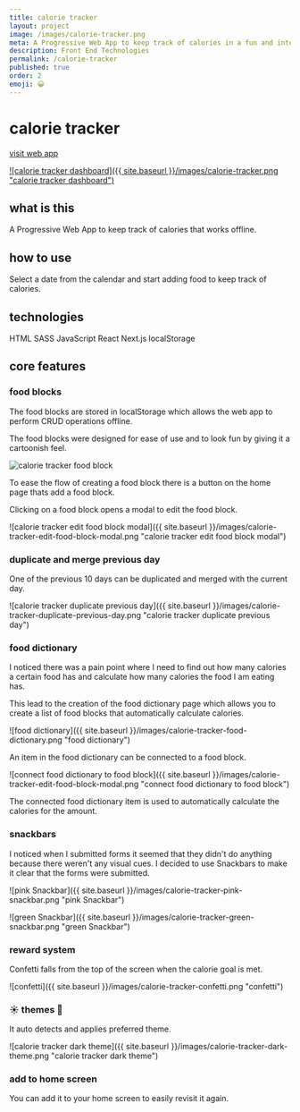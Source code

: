 ```yaml
---
title: calorie tracker
layout: project
image: /images/calorie-tracker.png
meta: A Progressive Web App to keep track of calories in a fun and interactive way. 
description: Front End Technologies
permalink: /calorie-tracker
published: true
order: 2
emoji: 😀️
---
```


# calorie tracker

<p class="project__intro">
 <a href="https://calorie-tracker.vercel.app/">visit web app</a>
</p>

<a href="https://calorie-tracker.vercel.app/">
    ![calorie tracker dashboard]({{ site.baseurl }}/images/calorie-tracker.png "calorie tracker dashboard")
</a>

## what is this

A Progressive Web App to keep track of calories that works offline.

## how to use

Select a date from the calendar and start adding food to keep track of calories.

## technologies

<div class="project__skills">
    <span class="project__skill">
        HTML
    </span>
    <span class="project__skill">
        SASS
    </span>
    <span class="project__skill">
        JavaScript
    </span>
    <span class="project__skill">
        React 
    </span>
    <span class="project__skill">
        Next.js
    </span>
    <span class="project__skill">
        localStorage
    </span>
</div>

## core features

### food blocks

The food blocks are stored in localStorage which allows the web app to perform CRUD operations offline. 

The food blocks were designed for ease of use and to look fun by giving it a cartoonish feel.

<div class="case-study__img-container">
    <img src="{{ site.baseurl }}/images/calorie-tracker-food-block.png" alt="calorie tracker food block" title="calorie tracker food block">
</div>

To ease the flow of creating a food block there is a button on the home page thats add a food block.

Clicking on a food block opens a modal to edit the food block.

![calorie tracker edit food block modal]({{ site.baseurl }}/images/calorie-tracker-edit-food-block-modal.png "calorie tracker edit food block modal")

### duplicate and merge previous day

One of the previous 10 days can be duplicated and merged with the current day.

![calorie tracker duplicate previous day]({{ site.baseurl }}/images/calorie-tracker-duplicate-previous-day.png "calorie tracker duplicate previous day")

### food dictionary

I noticed there was a pain point where I need to find out how many calories a certain food has and calculate how many calories the food I am eating has.

This lead to the creation of the food dictionary page which allows you to create a list of food blocks that automatically calculate calories.

![food dictionary]({{ site.baseurl }}/images/calorie-tracker-food-dictionary.png "food dictionary")

An item in the food dictionary can be connected to a food block. 

![connect food dictionary to food block]({{ site.baseurl }}/images/calorie-tracker-edit-food-block-modal.png "connect food dictionary to food block")

The connected food dictionary item is used to automatically calculate the calories for the amount.
### snackbars

I noticed when I submitted forms it seemed that they didn't do anything because there weren't any visual cues. I decided to use Snackbars to make it clear that the forms were submitted.

![pink Snackbar]({{ site.baseurl }}/images/calorie-tracker-pink-snackbar.png "pink Snackbar")

![green Snackbar]({{ site.baseurl }}/images/calorie-tracker-green-snackbar.png "green Snackbar")

### reward system

Confetti falls from the top of the screen when the calorie goal is met.

![confetti]({{ site.baseurl }}/images/calorie-tracker-confetti.png "confetti")

### ☀️ themes 🌙

It auto detects and applies preferred theme. 

![calorie tracker dark theme]({{ site.baseurl }}/images/calorie-tracker-dark-theme.png "calorie tracker dark theme")

### add to home screen

You can add it to your home screen to easily revisit it again.
